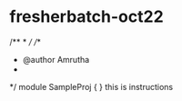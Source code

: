 # fresherbatch-oct22
/**
 * 
 */
/**
 * @author Amrutha
 *
 */
module SampleProj {
}
this is instructions
